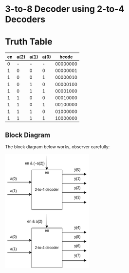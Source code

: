 # 3-to-8 Decoder using 2-to-4 Decoders

# Truth Table

| en | a(2) | a(1) | a(0) | bcode      |
|----|------|------|------|------------|
| 0  |  -   |  -   |  -   | 00000000   |
| 1  |  0   |  0   |  0   | 00000001   |
| 1  |  0   |  0   |  1   | 00000010   |
| 1  |  0   |  1   |  0   | 00000100   |
| 1  |  0   |  1   |  1   | 00001000   |
| 1  |  1   |  0   |  0   | 00010000   |
| 1  |  1   |  0   |  1   | 00100000   |
| 1  |  1   |  1   |  0   | 01000000   |
| 1  |  1   |  1   |  1   | 10000000   |


## Block Diagram

The block diagram below works, observer carefully: 

![Block Diagram for 3-to-8 Decoder](decoder_3_8.png)